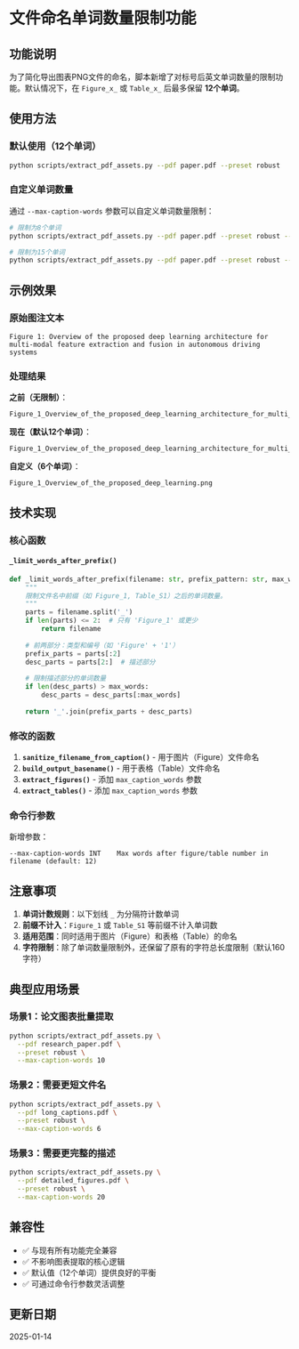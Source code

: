 # 文件命名单词数量限制功能

## 功能说明

为了简化导出图表PNG文件的命名，脚本新增了对标号后英文单词数量的限制功能。默认情况下，在 `Figure_x_` 或 `Table_x_` 后最多保留 **12个单词**。

## 使用方法

### 默认使用（12个单词）

```bash
python scripts/extract_pdf_assets.py --pdf paper.pdf --preset robust
```

### 自定义单词数量

通过 `--max-caption-words` 参数可以自定义单词数量限制：

```bash
# 限制为8个单词
python scripts/extract_pdf_assets.py --pdf paper.pdf --preset robust --max-caption-words 8

# 限制为15个单词
python scripts/extract_pdf_assets.py --pdf paper.pdf --preset robust --max-caption-words 15
```

## 示例效果

### 原始图注文本
```
Figure 1: Overview of the proposed deep learning architecture for multi-modal feature extraction and fusion in autonomous driving systems
```

### 处理结果

**之前（无限制）**：
```
Figure_1_Overview_of_the_proposed_deep_learning_architecture_for_multi_modal_feature_extraction_and_fusion_in_autonomous_driving_systems.png
```

**现在（默认12个单词）**：
```
Figure_1_Overview_of_the_proposed_deep_learning_architecture_for_multi_modal_feature_extraction.png
```

**自定义（6个单词）**：
```
Figure_1_Overview_of_the_proposed_deep_learning.png
```

## 技术实现

### 核心函数

#### `_limit_words_after_prefix()`
```python
def _limit_words_after_prefix(filename: str, prefix_pattern: str, max_words: int = 12) -> str:
    """
    限制文件名中前缀（如 Figure_1, Table_S1）之后的单词数量。
    """
    parts = filename.split('_')
    if len(parts) <= 2:  # 只有 'Figure_1' 或更少
        return filename
    
    # 前两部分：类型和编号（如 'Figure' + '1'）
    prefix_parts = parts[:2]
    desc_parts = parts[2:]  # 描述部分
    
    # 限制描述部分的单词数量
    if len(desc_parts) > max_words:
        desc_parts = desc_parts[:max_words]
    
    return '_'.join(prefix_parts + desc_parts)
```

### 修改的函数

1. **`sanitize_filename_from_caption()`** - 用于图片（Figure）文件命名
2. **`build_output_basename()`** - 用于表格（Table）文件命名
3. **`extract_figures()`** - 添加 `max_caption_words` 参数
4. **`extract_tables()`** - 添加 `max_caption_words` 参数

### 命令行参数

新增参数：
```
--max-caption-words INT    Max words after figure/table number in filename (default: 12)
```

## 注意事项

1. **单词计数规则**：以下划线 `_` 为分隔符计数单词
2. **前缀不计入**：`Figure_1` 或 `Table_S1` 等前缀不计入单词数
3. **适用范围**：同时适用于图片（Figure）和表格（Table）的命名
4. **字符限制**：除了单词数量限制外，还保留了原有的字符总长度限制（默认160字符）

## 典型应用场景

### 场景1：论文图表批量提取
```bash
python scripts/extract_pdf_assets.py \
  --pdf research_paper.pdf \
  --preset robust \
  --max-caption-words 10
```

### 场景2：需要更短文件名
```bash
python scripts/extract_pdf_assets.py \
  --pdf long_captions.pdf \
  --preset robust \
  --max-caption-words 6
```

### 场景3：需要更完整的描述
```bash
python scripts/extract_pdf_assets.py \
  --pdf detailed_figures.pdf \
  --preset robust \
  --max-caption-words 20
```

## 兼容性

- ✅ 与现有所有功能完全兼容
- ✅ 不影响图表提取的核心逻辑
- ✅ 默认值（12个单词）提供良好的平衡
- ✅ 可通过命令行参数灵活调整

## 更新日期

2025-01-14

